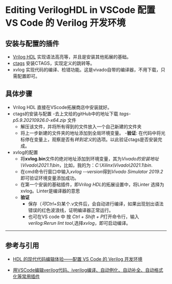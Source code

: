# Editing VerilogHDL in VSCode 配置 VS Code 的 Verilog 开发环境

## 安装与配置的插件
- [Vrilog HDL](https://link.zhihu.com/?target=https%3A//marketplace.visualstudio.com/) 实现语法高亮等，并且是安装其他拓展的基础。
- [ctags](https://github.com/universal-ctags/ctags-win32) 安装CTAGS，实现定义的跳转等。
- xvlog 实现代码的编译、检错功能。这是vivado自带的编译器，不用下载，只需配置即可。

## 具体步骤
- Vrilog HDL 直接在VScode拓展商店中安装就好。
- ctags的安装与配置
    -去上文给的gitHub中的地址下载 *tags-p5.9.20210926.0-x64.zip* 文件
    - 解压该文件，并将所有得到的文件放入一个自己新建的文件夹
    - 将上一步新建的文件夹的地址添加到全局环境变量。
    -**验证**: 在代码中将光标停在变量上，观察是否有*转到定义*的选项。以此验证ctags是否安装完成。
- xvlog的配置
    - 将**xvlog.bin**文件的绝对地址添加到环境变量，其为*Vivado的安装地址\Vivado\2021.1\bin*，比如，我的为：*C:\Xilinx\Vivado\2021.1\bin*.
    - 在cmd命令行窗口中输入*xvlog --version*得到*Vivado Simulator 2019.2*   即可验证环境变量添加成功。
    - 在第一个安装的基础插件，即*Vrilog HDL*的拓展设置中，将Linter 选择为xvlog。Linter是编译器的意思
    - **验证** 
        - 保存（*可Ctrl+S*)某个.v文件后，会自动进行编译，如果出现划出语法错误的红色波浪线，证明编译器正常运行。
        - 也可在VS code 中 按 *Ctrl + Shift + P*打开命令行，输入*verilog:Rerun lint tool*,选择*xvlog*，即可启动编译。





***
## 参考与引用
- [HDL 的现代代码编辑体验——配置 VS Code 的 Verilog 开发环境](https://blog.fkynjyq.com/write-verilog-with-vscode/)

- [用VSCode编辑verilog代码、iverilog编译、自动例化、自动补全、自动格式化等常用插件](https://zhuanlan.zhihu.com/p/338497672)
